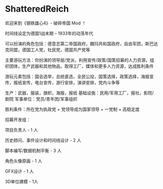 # ShatteredReich
欢迎来到《钢铁雄心4》- 破碎帝国 Mod ！

时间线设定为德国1战末期 – 1933年的动荡年代
 
可以扮演的角色包括：德意志第二帝国政府，魏玛共和国政府，自由军团，斯巴达克同盟，德国工人党，社民党，德国共产党等

主要游玩方法：你扮演的领导层/党派，利用宣传/政策/国策招募的人力资源，组织团体，生产武器和其他物品，取得工厂，媒体和更多人力资源，达成胜利条件
 
游玩元素包括：国会选举，总统直选，全民公投，国策选择，政策选择，海报宣传，报纸宣传，电台宣传，游行安排，演讲安排，党内斗争等

生产：武器，服装，旗帜，海报，报纸
基础设施：民用/军用工厂，报社，影院/剧院
军事单位：党员/青年团/军事组织
 
胜利条件：所在党为执政党 + 党领导成为国家领导 + 一党制 + 高稳定度

招募开发组：
 
项目负责人 - 1 人
 
历史顾问、事件设计和时间线设计 - 2 人

脚本编写/数据机制平衡 - 3 人
 
角色头像原画 - 1 人
 
GFX设计 - 1 人

3D单位建模 - 1人
 


